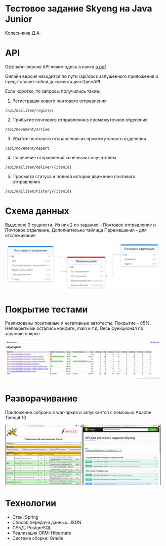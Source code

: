 # Тестовое задание Skyeng на Java Junior

Колесников Д.А.

# API

Оффлайн-версия API лежит здесь в папке [в pdf](readme-files/open-api.pdf)

Онлайн версия находится по пути /api/docs запущенного приложения и представляет собой документацию OpenAPI

Если коротко, то запросы получились такие:

1. Регистрация нового почтового отправления

```
/api/mailitem/register
```

2. Прибытие почтового отправления в промежуточное отделение

```
/api/movement/arrive
```

3. Убытие почтового отправления из промежуточного отделения

```
/api/movement/depart
```

4. Получение отправления конечным получателем

```
/api/mailitem/deliver/{itemId}
```

5. Просмотр статуса и полной истории движения почтового отправления

```
/api/mailitem/history/{itemId}
```

# Схема данных

Выделено 3 сущности. Из них 2 по заданию - Почтовое отправление и Почтовое отделение. Дополнительно таблица Перемещения - для отслеживания

![Схема данных](readme-files/schema.png)

# Покрытие тестами

Реализованы позитивные и негативные автотесты. Покрытие - 85%. Непокрытыми остались конфиги, main и т.д. Весь функционал по заданию покрыт

![Отчёт JaCoCo](readme-files/jacoco.png)

# Разворачивание

Приложение собрано в war-архив и запускается с помощью Apache Tomcat 10

![Apache Tomcat](readme-files/tomcat.png)

# Технологии

- Стек: Spring
- Способ передачи данных: JSON
- СУБД: PostgreSQL
- Реализация ORM: Hibernate
- Система сборки: Gradle
